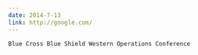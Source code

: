 ```yaml
---
date: 2014-7-13
link: http://google.com/
---
```


`Blue Cross Blue Shield Western Operations Conference`
